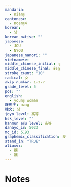 ```yaml
---
mandarin:
  - niáng
cantonese:
  - noeng4
korean:
  - 낭
korean_native: ""
japanese:
  - JOU
  - NYOU
japanese_nanori: ""
vietnamese:
middle_chinese_initial: ɳ
middle_chinese_final: ɨɐŋ
stroke_count: "10"
radical: 女
skip_number: 1-3-7
grade_level: 5
pos: ""
english:
  - young woman
羅馬字: nang
韓文: 낭
joyo_level: 高等
hsk_level: ""
hanmun_edu_level: 高等
danayo_id: 5023
mc_id: 5193
graphemic_classification: 良
stand_in: "TRUE"
aliases:
  - 孃
  - 嬢
---
```


# Notes
